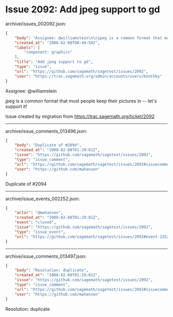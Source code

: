 # Issue 2092: Add jpeg support to gd

archive/issues_002092.json:
```json
{
    "body": "Assignee: @williamstein\n\njpeg is a common format that most people keep their pictures in -- let's support it!\n\nIssue created by migration from https://trac.sagemath.org/ticket/2092\n\n",
    "created_at": "2008-02-08T00:49:58Z",
    "labels": [
        "component: graphics"
    ],
    "title": "Add jpeg support to gd",
    "type": "issue",
    "url": "https://github.com/sagemath/sagetest/issues/2092",
    "user": "https://trac.sagemath.org/admin/accounts/users/boothby"
}
```
Assignee: @williamstein

jpeg is a common format that most people keep their pictures in -- let's support it!

Issue created by migration from https://trac.sagemath.org/ticket/2092





---

archive/issue_comments_013496.json:
```json
{
    "body": "Duplicate of #2094",
    "created_at": "2008-02-08T01:29:01Z",
    "issue": "https://github.com/sagemath/sagetest/issues/2092",
    "type": "issue_comment",
    "url": "https://github.com/sagemath/sagetest/issues/2092#issuecomment-13496",
    "user": "https://github.com/mwhansen"
}
```

Duplicate of #2094



---

archive/issue_events_002252.json:
```json
{
    "actor": "@mwhansen",
    "created_at": "2008-02-08T01:29:01Z",
    "event": "closed",
    "issue": "https://github.com/sagemath/sagetest/issues/2092",
    "type": "issue_event",
    "url": "https://github.com/sagemath/sagetest/issues/2092#event-2252"
}
```



---

archive/issue_comments_013497.json:
```json
{
    "body": "Resolution: duplicate",
    "created_at": "2008-02-08T01:29:01Z",
    "issue": "https://github.com/sagemath/sagetest/issues/2092",
    "type": "issue_comment",
    "url": "https://github.com/sagemath/sagetest/issues/2092#issuecomment-13497",
    "user": "https://github.com/mwhansen"
}
```

Resolution: duplicate

